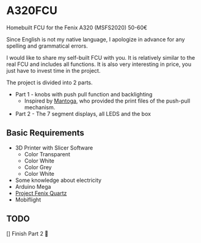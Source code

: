 # A320FCU
Homebuilt FCU for the Fenix A320 (MSFS2020) 50-60€

Since English is not my native language, I apologize in advance for any spelling and grammatical errors.

I would like to share my self-built FCU with you. It is relatively similar to the real FCU and includes all functions. It is also very interesting in price, you just have to invest time in the project.

The project is divided into 2 parts. 
- Part 1 - knobs with push pull function and backlighting
    - Inspired by [Mantoga](https://www.printables.com/de/model/504680-airbus-a320-fcu-push-pull-mechanism), who provided the print files of the push-pull mechanism.
- Part 2 - The 7 segment displays, all LEDS and the box

## Basic Requirements
- 3D Printer with Slicer Software
    - Color Transparent
    - Color White
    - Color Grey
    - Color White
- Some knowledge about electricity
- Arduino Mega
- [Project Fenix Quartz](https://github.com/Fragtality/FenixQuartz)
- Mobiflight

## TODO
[] Finish Part 2 :tada: